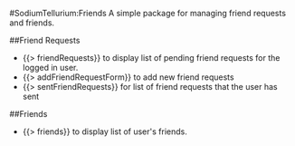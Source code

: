 #SodiumTellurium:Friends
A simple package for managing friend requests and friends.

##Friend Requests
- {{> friendRequests}} to display list of pending friend requests for the logged in user.
- {{> addFriendRequestForm}} to add new friend requests
- {{> sentFriendRequests}} for list of friend requests that the user has sent

##Friends
- {{> friends}} to display list of user's friends.